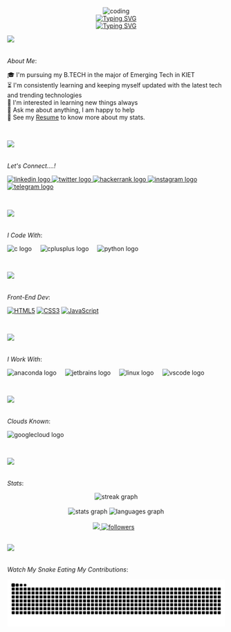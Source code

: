 <div align="center">
  <img height="250" <img align="center" alt = "coding" width= "400" src="https://user-images.githubusercontent.com/55389276/140866485-8fb1c876-9a8f-4d6a-98dc-08c4981eaf70.gif">
</div>

<div align="center">
<a href="https://git.io/typing-svg"><img src="https://readme-typing-svg.herokuapp.com?font=Pacifico&pause=1000&color=F7F51A&center=true&vCenter=true&width=435&lines=Hello+%3CCoder's%2F%3E!%2C+I'm+Thirumala+Sai+Harsha" alt="Typing SVG" /></a>
</div>

<div align="center">
<a href="https://git.io/typing-svg"><img src="https://readme-typing-svg.herokuapp.com?font=Pacifico&pause=1000&color=18F7F5&center=true&vCenter=true&repeat=false&width=435&lines=%F0%9F%91%A8%E2%80%8D%F0%9F%92%BB+I'm+a+Learning+Enthusiast+%F0%9F%91%A8%E2%80%8D%F0%9F%92%BB" alt="Typing SVG" /></a>
</div>

<p dir="auto"><a target="_blank" rel="noopener noreferrer nofollow" href="https://user-images.githubusercontent.com/73097560/115834477-dbab4500-a447-11eb-908a-139a6edaec5c.gif"><img src="https://user-images.githubusercontent.com/73097560/115834477-dbab4500-a447-11eb-908a-139a6edaec5c.gif" data-animated-image="" style="max-width: 100%;"></a><br><br></p>

<p dir="auto"><em>About Me</em>:</p>
🎓 I'm pursuing my B.TECH in the major of Emerging Tech in KIET</br>
⏳ I'm consistently learning and keeping myself updated with the latest tech and trending technologies</br>
🤔 I'm interested in learning new things always</br>
💬 Ask me about anything, I am happy to help</br>
📝 See my <a href="https://drive.google.com/drive/folders/1ZlOgsUSov3zc3gJOBgMqbHObidLrg91C?usp=sharing">Resume</a> to know more about my stats.</br>
</p>
<br>

<p dir="auto"><a target="_blank" rel="noopener noreferrer nofollow" href="https://user-images.githubusercontent.com/73097560/115834477-dbab4500-a447-11eb-908a-139a6edaec5c.gif"><img src="https://user-images.githubusercontent.com/73097560/115834477-dbab4500-a447-11eb-908a-139a6edaec5c.gif" data-animated-image="" style="max-width: 100%;"></a><br><br></p>

<p dir="auto"><em>Let's Connect....!</em></p>
  <a href="https://www.linkedin.com/in/saiharsha3377/" target="_blank">
    <img src="https://img.shields.io/static/v1?message=LinkedIn&logo=linkedin&label=&color=0077B5&logoColor=white&labelColor=&style=for-the-badge" height="25" alt="linkedin logo"  />
  </a>
  <a href="https://twitter.com/i/flow/login?redirect_after_login=%2Fsaiharsha3377" target="_blank">
    <img src="https://img.shields.io/static/v1?message=Twitter&logo=twitter&label=&color=1DA1F2&logoColor=white&labelColor=&style=for-the-badge" height="25" alt="twitter logo"  />
  </a>
  <a href="https://www.hackerrank.com/saiharsha3377?hr_r=1" target="_blank">
    <img src="https://img.shields.io/static/v1?message=HackerRank&logo=hackerrank&label=&color=2EC866&logoColor=white&labelColor=&style=for-the-badge" height="25" alt="hackerrank logo"  />
  </a>
  <a href="https://www.instagram.com/__flirty_coder__x7/" target="_blank">
    <img src="https://img.shields.io/static/v1?message=Instagram&logo=instagram&label=&color=E4405F&logoColor=white&labelColor=&style=for-the-badge" height="25" alt="instagram logo"  />
  </a>
  <a href="https://t.me/saiharsha_x7" target="_blank">
    <img src="https://img.shields.io/static/v1?message=Telegram&logo=telegram&label=&color=2CA5E0&logoColor=white&labelColor=&style=for-the-badge" height="25" alt="telegram logo"  />
  </a>
</div>
</p>
<br>
<p dir="auto"><a target="_blank" rel="noopener noreferrer nofollow" href="https://user-images.githubusercontent.com/73097560/115834477-dbab4500-a447-11eb-908a-139a6edaec5c.gif"><img src="https://user-images.githubusercontent.com/73097560/115834477-dbab4500-a447-11eb-908a-139a6edaec5c.gif" data-animated-image="" style="max-width: 100%;"></a><br><br></p>

<p dir="auto"><em>I Code With</em>:</p>
 <div align="left">
  <img src="https://cdn.jsdelivr.net/gh/devicons/devicon/icons/c/c-original.svg" height="50" alt="c logo"  />
  <img width="12" />
  <img src="https://cdn.jsdelivr.net/gh/devicons/devicon/icons/cplusplus/cplusplus-original.svg" height="50" alt="cplusplus logo"  />
  <img width="12" />
  <img src="https://cdn.jsdelivr.net/gh/devicons/devicon/icons/python/python-original.svg" height="50" alt="python logo"  />
  <img width="12" />
 </div>
 </p>
 <br>

 <p dir="auto"><a target="_blank" rel="noopener noreferrer nofollow" href="https://user-images.githubusercontent.com/73097560/115834477-dbab4500-a447-11eb-908a-139a6edaec5c.gif"><img src="https://user-images.githubusercontent.com/73097560/115834477-dbab4500-a447-11eb-908a-139a6edaec5c.gif" data-animated-image="" style="max-width: 100%;"></a><br><br></p>
 
<p dir="auto"><em>Front-End Dev</em>:</p>
<p dir="auto"><a target="_blank" rel="noopener noreferrer nofollow" href="https://camo.githubusercontent.com/819068798393631dfa06d6ba12a235382f6f009675d30a527a6be7f6ba73558b/68747470733a2f2f696d672e736869656c64732e696f2f62616467652f48544d4c352532302d2532334533344632362e7376673f7374796c653d666f722d7468652d6261646765266c6f676f3d68746d6c35266c6f676f436f6c6f723d7768697465"><img src="https://camo.githubusercontent.com/819068798393631dfa06d6ba12a235382f6f009675d30a527a6be7f6ba73558b/68747470733a2f2f696d672e736869656c64732e696f2f62616467652f48544d4c352532302d2532334533344632362e7376673f7374796c653d666f722d7468652d6261646765266c6f676f3d68746d6c35266c6f676f436f6c6f723d7768697465" alt="HTML5" data-canonical-src="https://img.shields.io/badge/HTML5%20-%23E34F26.svg?style=for-the-badge&amp;logo=html5&amp;logoColor=white" style="max-width: 100%;"></a>
<a target="_blank" rel="noopener noreferrer nofollow" href="https://camo.githubusercontent.com/82a27b02a3817d130c2c07c5c611bd0efeb852786b829db07cd4b42aa021407f/68747470733a2f2f696d672e736869656c64732e696f2f62616467652f4353532532302d2532333135373242362e7376673f7374796c653d666f722d7468652d6261646765266c6f676f3d63737333266c6f676f436f6c6f723d7768697465"><img src="https://camo.githubusercontent.com/82a27b02a3817d130c2c07c5c611bd0efeb852786b829db07cd4b42aa021407f/68747470733a2f2f696d672e736869656c64732e696f2f62616467652f4353532532302d2532333135373242362e7376673f7374796c653d666f722d7468652d6261646765266c6f676f3d63737333266c6f676f436f6c6f723d7768697465" alt="CSS3" data-canonical-src="https://img.shields.io/badge/CSS%20-%231572B6.svg?style=for-the-badge&amp;logo=css3&amp;logoColor=white" style="max-width: 100%;"></a>
<a target="_blank" rel="noopener noreferrer nofollow" href="https://camo.githubusercontent.com/0dc176976add53c960306227f875bdeb8b1f77a5db6b9fc8c86e227fce652c31/68747470733a2f2f696d672e736869656c64732e696f2f62616467652f4a6176615363726970742532302d2532334637444631452e7376673f7374796c653d666f722d7468652d6261646765266c6f676f3d6a617661736372697074266c6f676f436f6c6f723d626c61636b"><img src="https://camo.githubusercontent.com/0dc176976add53c960306227f875bdeb8b1f77a5db6b9fc8c86e227fce652c31/68747470733a2f2f696d672e736869656c64732e696f2f62616467652f4a6176615363726970742532302d2532334637444631452e7376673f7374796c653d666f722d7468652d6261646765266c6f676f3d6a617661736372697074266c6f676f436f6c6f723d626c61636b" alt="JavaScript" data-canonical-src="https://img.shields.io/badge/JavaScript%20-%23F7DF1E.svg?style=for-the-badge&amp;logo=javascript&amp;logoColor=black" style="max-width: 100%;"></a></p>
<br>

<p dir="auto"><a target="_blank" rel="noopener noreferrer nofollow" href="https://user-images.githubusercontent.com/73097560/115834477-dbab4500-a447-11eb-908a-139a6edaec5c.gif"><img src="https://user-images.githubusercontent.com/73097560/115834477-dbab4500-a447-11eb-908a-139a6edaec5c.gif" data-animated-image="" style="max-width: 100%;"></a><br><br></p>

<p dir="auto"><em>I Work With</em>:</p>
<p align="left">
   <img src="https://cdn.jsdelivr.net/gh/devicons/devicon/icons/anaconda/anaconda-original.svg" height="50" alt="anaconda logo"  />
  <img width="12" />
  <img src="https://cdn.jsdelivr.net/gh/devicons/devicon/icons/jetbrains/jetbrains-original.svg" height="50" alt="jetbrains logo"  />
  <img width="12" />
  <img src="https://cdn.jsdelivr.net/gh/devicons/devicon/icons/linux/linux-original.svg" height="50" alt="linux logo"  />
  <img width="12" />
  <img src="https://cdn.jsdelivr.net/gh/devicons/devicon/icons/vscode/vscode-original.svg" height="50" alt="vscode logo"  />
  <img width="12" />
</p>
<br>

<p dir="auto"><a target="_blank" rel="noopener noreferrer nofollow" href="https://user-images.githubusercontent.com/73097560/115834477-dbab4500-a447-11eb-908a-139a6edaec5c.gif"><img src="https://user-images.githubusercontent.com/73097560/115834477-dbab4500-a447-11eb-908a-139a6edaec5c.gif" data-animated-image="" style="max-width: 100%;"></a><br><br></p>

<p dir="auto"><em>Clouds Known</em>:</p>
<p align="left">
  <img src="https://cdn.jsdelivr.net/gh/devicons/devicon/icons/googlecloud/googlecloud-original.svg" height="50" alt="googlecloud logo"  />
  <img width="12" /></p>
  <br>

  <p dir="auto"><a target="_blank" rel="noopener noreferrer nofollow" href="https://user-images.githubusercontent.com/73097560/115834477-dbab4500-a447-11eb-908a-139a6edaec5c.gif"><img src="https://user-images.githubusercontent.com/73097560/115834477-dbab4500-a447-11eb-908a-139a6edaec5c.gif" data-animated-image="" style="max-width: 100%;"></a><br><br></p>

<p dir="auto"><em>Stats</em>:</p>
<div align="center">
  <img src="https://streak-stats.demolab.com?user=saiharsha3377&locale=en&mode=daily&theme=dark&hide_border=false&border_radius=5&order=3" height="220" alt="streak graph"  />
</div>
<br>

<div align="center">
  <img src="https://github-readme-stats.vercel.app/api?username=saiharsha3377&hide_title=false&hide_rank=false&show_icons=true&include_all_commits=true&count_private=true&disable_animations=false&theme=dracula&locale=en&hide_border=false" height="150" alt="stats graph"  />
  <img src="https://github-readme-stats.vercel.app/api/top-langs?username=saiharsha3377&locale=en&hide_title=false&layout=compact&card_width=320&langs_count=5&theme=dracula&hide_border=false" height="150" alt="languages graph"  />
</div>
<br>

<div align="center">
  <a align="left" href="https://github.com/saiharsha3377/github-profile-views-counter">
    <img src="https://komarev.com/ghpvc/?username=saiharsha3377&style=for-the-badge">
</a>
  <a href="https://github.com/saiharsha3377">
<img alt="followers" title="Followers me on Github" src="https://img.shields.io/github/followers/saiharsha3377?color=236ad3&labelColor=1155ba&style=for-the-badge&logo=github&label=Followers"/></a>&nbsp;&nbsp;&nbsp;
  </div>
  <br>

  <p dir="auto"><a target="_blank" rel="noopener noreferrer nofollow" href="https://user-images.githubusercontent.com/73097560/115834477-dbab4500-a447-11eb-908a-139a6edaec5c.gif"><img src="https://user-images.githubusercontent.com/73097560/115834477-dbab4500-a447-11eb-908a-139a6edaec5c.gif" data-animated-image="" style="max-width: 100%;"></a><br><br></p>

<p dir="auto"><em>Watch My Snake Eating My Contributions</em>:</p>

![snake gif](https://github.com/saiharsha3377/saiharsha3377/blob/output/github-contribution-grid-snake-dark.svg)
